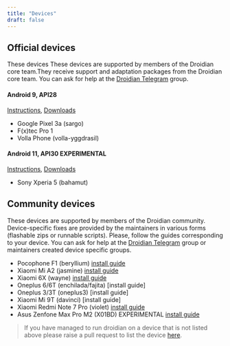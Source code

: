 ```yaml
---
title: "Devices"
draft: false
---
```


## Official devices
These devices These devices are supported by members of the Droidian core team.They receive support and adaptation packages from the Droidian core team.
You can ask for help at the [Droidian Telegram](https://t.me/droidianlinux) group.
#### Android 9, API28
[Instructions](https://github.com/droidian-images/rootfs-api28gsi-all), [Downloads](https://github.com/droidian-images/rootfs-api28gsi-all/releases)
- Google Pixel 3a (sargo)
- F(x)tec Pro 1
- Volla Phone (volla-yggdrasil)

#### Android 11, API30 EXPERIMENTAL
[Instructions](https://github.com/droidian-images/rootfs-api30gsi-all), [Downloads](https://github.com/droidian-images/rootfs-api30gsi-all/releases)
- Sony Xperia 5 (bahamut)

## Community devices
These devices are supported by members of the Droidian community. Device-specific fixes are provided by the maintainers in various forms (flashable zips or runnable scripts). Please, follow the guides corresponding to your device. You can ask for help at the [Droidian Telegram](https://t.me/droidianlinux) group or maintainers created device specific groups.

- Pocophone F1 (beryllium) [install guide](https://github.com/Unofficial-droidian-for-pocof1/droidian-beryllium-guide/tree/update)
- Xiaomi Mi A2 (jasmine) [install guide](/devices/jasmine/)
- Xiaomi 6X (wayne) [install guide](/devices/wayne)
- Oneplus 6/6T (enchilada/fajita) [install guide]
- Oneplus 3/3T (oneplus3) [install guide]
- Xiaomi Mi 9T (davinci) [install guide]
- Xiaomi Redmi Note 7 Pro (violet) [install guide](/devices/violet)
- Asus Zenfone Max Pro M2 (X01BD) EXPERIMENTAL [install guide](https://github.com/thomashastings/droidian-x01bd-guide)

 > If you have managed to run droidian on a device that is not listed above please raise a pull request to list the device [here](https://github.com/droidian-releng/droidian.org).

